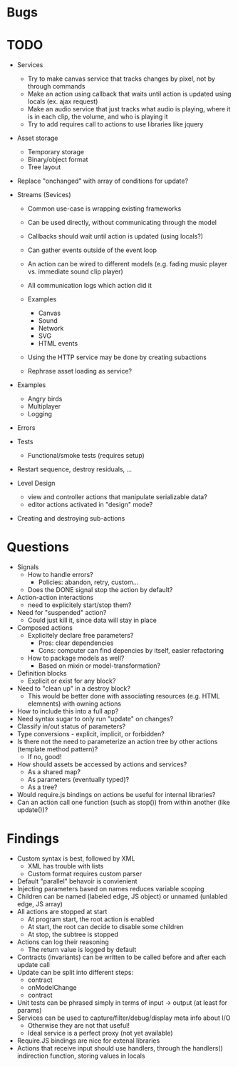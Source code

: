 Bugs
====


TODO
====

- Services
  - Try to make canvas service that tracks changes by pixel, not by through commands
  - Make an action using callback that waits until action is updated using locals (ex. ajax request)
  - Make an audio service that just tracks what audio is playing, where it is in each clip, the volume, and who is playing it
  - Try to add requires call to actions to use libraries like jquery

- Asset storage
  - Temporary storage
  - Binary/object format
  - Tree layout

- Replace "onchanged" with array of conditions for update?

- Streams (Sevices)
  - Common use-case is wrapping existing frameworks
  - Can be used directly, without communicating through the model
  - Callbacks should wait until action is updated (using locals?)

  - Can gather events outside of the event loop
  - An action can be wired to different models (e.g. fading music player vs. immediate sound clip player)
  - All communication logs which action did it
  - Examples
    - Canvas
    - Sound
    - Network
    - SVG
    - HTML events
  - Using the HTTP service may be done by creating subactions
  - Rephrase asset loading as service?

- Examples
  - Angry birds
  - Multiplayer
  - Logging

- Errors

- Tests
  - Functional/smoke tests (requires setup)

- Restart sequence, destroy residuals, ...

- Level Design
  - view and controller actions that manipulate serializable data?
  - editor actions activated in "design" mode?

- Creating and destroying sub-actions


Questions
=========

- Signals
  - How to handle errors?
    - Policies: abandon, retry, custom...
  - Does the DONE signal stop the action by default?
- Action-action interactions 
  - need to explicitely start/stop them?
- Need for "suspended" action?
  - Could just kill it, since data will stay in place
- Composed actions
  - Explicitely declare free parameters?
    - Pros: clear dependencies
    - Cons: computer can find depencies by itself, easier refactoring
  - How to package models as well?
    - Based on mixin or model-transformation?
- Definition blocks
  - Explicit or exist for any block?
- Need to "clean up" in a destroy block?
  - This would be better done with associating resources (e.g. HTML elemnents) with owning actions
- How to include this into a full app?
- Need syntax sugar to only run "update" on changes? 
- Classify in/out status of parameters?
- Type conversions - explicit, implicit, or forbidden?
- Is there not the need to parameterize an action tree by other actions (template method pattern)?
  - If no, good!
- How should assets be accessed by actions and services?
  - As a shared map?
  - As parameters (eventually typed)?
  - As a tree?
- Would require.js bindings on actions be useful for internal libraries?
- Can an action call one function (such as stop()) from within another (like update())?


Findings
========

- Custom syntax is best, followed by XML
  - XML has trouble with lists
  - Custom format requires custom parser
- Default "parallel" behavoir is convienient
- Injecting parameters based on names reduces variable scoping
- Children can be named (labeled edge, JS object) or unnamed (unlabled edge, JS array)
- All actions are stopped at start
  - At program start, the root action is enabled
  - At start, the root can decide to disable some children
  - At stop, the subtree is stopped
- Actions can log their reasoning
  - The return value is logged by default
- Contracts (invariants) can be written to be called before and after each update call
- Update can be split into different steps:
  - contract
  - onModelChange
  - contract
- Unit tests can be phrased simply in terms of input -> output (at least for params)
- Services can be used to capture/filter/debug/display meta info about I/O 
  - Otherwise they are not that useful!
  - Ideal service is a perfect proxy (not yet available)
- Require.JS bindings are nice for extenal libraries 
- Actions that receive input should use handlers, through the handlers() indirection function, storing values in locals

